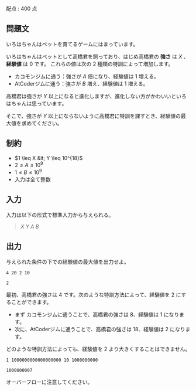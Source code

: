 配点 : $400$ 点

## 問題文

いろはちゃんはペットを育てるゲームにはまっています。

いろはちゃんはペットとして高橋君を飼っており、はじめ高橋君の **強さ** は $X$ 、**経験値** は $0$ です。
これらの値は次の $2$ 種類の特訓によって増加します。

- カコモンジムに通う：強さが $A$ 倍になり、経験値は $1$ 増える。
- AtCoderジムに通う：強さが $B$ 増え、経験値は $1$ 増える。

高橋君は強さが $Y$ 以上になると進化しますが、進化しない方がかわいいといろはちゃんは思っています。

そこで、強さが $Y$ 以上にならないように高橋君に特訓を課すとき、経験値の最大値を求めてください。

## 制約

- $1 \leq X &lt; Y \leq 10^{18}$
- $2 \leq A \leq 10^9$
- $1 \leq B \leq 10^9$
- 入力は全て整数

## 入力

入力は以下の形式で標準入力から与えられる。

> $X$ $Y$ $A$ $B$

## 出力

与えられた条件の下での経験値の最大値を出力せよ。

```input1
4 20 2 10
```

```output1
2
```

最初、高橋君の強さは $4$ です。次のような特訓方法によって、経験値を $2$ にすることができます。

- まず カコモンジムに通うことで、高橋君の強さは $8$、経験値は $1$ になります。
- 次に、AtCoderジムに通うことで、高橋君の強さは $18$、経験値は $2$ になります。

どのような特訓方法によっても、経験値を $2$ より大きくすることはできません。

```input2
1 1000000000000000000 10 1000000000
```

```output2
1000000007
```

オーバーフローに注意してください。